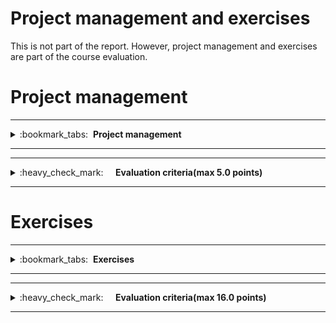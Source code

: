 # Project management and exercises

This is not part of the report. However, project management and exercises are part of the course evaluation.

# Project management
---
<details>
<summary>
:bookmark_tabs:&nbsp;&nbsp;<strong>Project management</strong>
</summary>

<bloquote>
This section should not contain anything. Just be sure that meeting notes and resource allocation are up to date
</bloquote>

</details>

---

---
<details>
<summary>
:heavy_check_mark:&nbsp;&nbsp;&nbsp;&nbsp; <strong>Evaluation criteria(max 5.0 points)</strong>
</summary>

<bloquote>
<ul>
	<li>Resource allocation was filled for all deadlines: <strong>0.5</strong></li>
	<li>Good meeting notes were taken during each meeting <strong>0.5</strong></li>
	<li>Good time management during the whole course <strong>1.0</strong></li>
	<li>Attendace to all meetings and active participation in those <strong>1.0</strong>(<i>0.5</i> if you missed one meeting or not enough active, <i>0</i> otherwise.</li>
	<li>Filling official course feedback at <a href="https://palaute.oulu.fi/">https://palaute.oulu.fi/</a></li>
</ul>
</bloquote>

</details>

---


# Exercises
---
<details>
<summary>
:bookmark_tabs:&nbsp;&nbsp;<strong>Exercises</strong>
</summary>

<bloquote>
This section should not contain anything. Just be sure that you have completed the exercises in <a href="https://lovelace.oulu.fi/">Lovelace</a>
</bloquote>

</details>

---

---
<details>
<summary>
:heavy_check_mark:&nbsp;&nbsp;&nbsp;&nbsp; <strong>Evaluation criteria(max 16.0 points)</strong>
</summary>

<bloquote>
<ul>
	<li>Correct implementation of all exercises tasks and attendance to the exercise session (for those taking the 6 deliverables option) <strong>16.0</strong></li>
</ul>
</bloquote>

</details>

---

